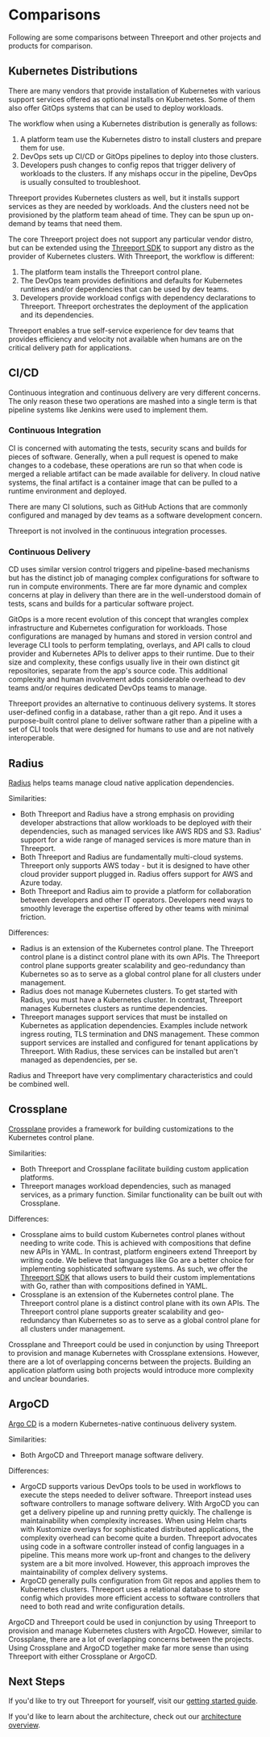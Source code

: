 # Comparisons

Following are some comparisons between Threeport and other projects and products
for comparison.

## Kubernetes Distributions

There are many vendors that provide installation of Kubernetes with various
support services offered as optional installs on Kubernetes.  Some of them also
offer GitOps systems that can be used to deploy workloads.

The workflow when using a Kubernetes distribution is generally as follows:

1. A platform team use the Kubernetes distro to install clusters and prepare
   them for use.
1. DevOps sets up CI/CD or GitOps pipelines to deploy into those clusters.
1. Developers push changes to config repos that trigger delivery of workloads to
   the clusters.  If any mishaps occur in the pipeline, DevOps is usually
   consulted to troubleshoot.

Threeport provides Kubernetes clusters as well, but it installs support services
as they are needed by workloads.  And the clusters need not be provisioned by
the platform team ahead of time.  They can be spun up on-demand by teams that
need them.

The core Threeport project does not support any particular vendor distro, but
can be extended using the [Threeport SDK](../../sdk/sdk-intro) to support any
distro as the provider of Kubernetes clusters.  With Threeport, the workflow is
different:

1. The platform team installs the Threeport control plane.
1. The DevOps team provides definitions and defaults for Kubernetes runtimes
   and/or dependencies that can be used by dev teams.
1. Developers provide workload configs with dependency declarations to
   Threeport.  Threeport orchestrates the deployment of the application and its
   dependencies.

Threeport enables a true self-service experience for dev teams that provides
efficiency and velocity not available when humans are on the critical delivery
path for applications.

## CI/CD

Continuous integration and continuous delivery are very different concerns.  The
only reason these two operations are mashed into a single term is that pipeline
systems like Jenkins were used to implement them.

### Continuous Integration

CI is concerned with automating the tests, security scans and builds for pieces
of software.  Generally, when a pull request is opened to make changes to a
codebase, these operations are run so that when code is merged a reliable
artifact can be made available for delivery.  In cloud native systems, the final
artifact is a container image that can be pulled to a runtime environment and
deployed.

There are many CI solutions, such as GitHub Actions that are commonly configured
and managed by dev teams as a software development concern.

Threeport is not involved in the continuous integration processes.

### Continuous Delivery

CD uses similar version control triggers and pipeline-based mechanisms but has
the distinct job of managing complex configurations for software to run in
compute environments.  There are far more dynamic and complex concerns at play
in delivery than there are in the well-understood domain of tests, scans and
builds for a particular software project.

GitOps is a more recent evolution of this concept that wrangles complex
infrastructure and Kubernetes configuration for workloads.  Those configurations
are managed by humans and stored in version control and leverage CLI tools to
perform templating, overlays, and API calls to cloud provider and Kubernetes
APIs to deliver apps to their runtime.  Due to their size and complexity, these configs
usually live in their own distinct git repositories, separate from the app's
source code.  This additional complexity and human involvement adds considerable
overhead to dev teams and/or requires dedicated DevOps teams to manage.

Threeport provides an alternative to continuous delivery systems.  It stores
user-defined config in a database, rather than a git repo.  And it uses a
purpose-built control plane to deliver software rather than a pipeline with a
set of CLI tools that were designed for humans to use and are not natively
interoperable.

## Radius

[Radius](https://radapp.io/) helps teams manage cloud native application
dependencies.

Similarities:

* Both Threeport and Radius have a strong emphasis on providing developer
  abstractions that allow workloads to be deployed _with_ their dependencies,
  such as managed services like AWS RDS and S3.  Radius' support for a wide
  range of managed services is more mature than in Threeport.
* Both Threeport and Radius are fundamentally multi-cloud systems.  Threeport
  only supports AWS today - but it is designed to have other cloud provider
  support plugged in.  Radius offers support for AWS and Azure today.
* Both Threeport and Radius aim to provide a platform for collaboration between
  developers and other IT operators.  Developers need ways to smoothly leverage
  the expertise offered by other teams with minimal friction.

Differences:

* Radius is an extension of the Kubernetes control plane.  The Threeport control
  plane is a distinct control plane with its own APIs.  The Threeport control
  plane supports greater scalability and geo-redundancy than Kubernetes so as to
  serve as a global control plane for all clusters under management.
* Radius does not manage Kubernetes clusters.  To get started with Radius, you
  must have a Kubernetes cluster.  In contrast, Threeport manages Kubernetes
  clusters as runtime dependencies.
* Threeport manages support services that must be installed on Kubernetes as
  application dependencies.  Examples include network ingress routing, TLS
  termination and DNS management.  These common support services are installed
  and configured for tenant applications by Threeport.  With Radius, these
  services can be installed but aren't managed as dependencies, per se.

Radius and Threeport have very complimentary characteristics and could be
combined well.

## Crossplane

[Crossplane](https://www.crossplane.io/) provides a framework for building
customizations to the Kubernetes control plane.

Similarities:

* Both Threeport and Crossplane facilitate building custom application
  platforms.
* Threeport manages workload dependencies, such as managed services, as a
  primary function.  Similar functionality can be built out with Crossplane.

Differences:

* Crossplane aims to build custom Kubernetes control planes without needing to
  write code.  This is achieved with compositions that define new APIs in YAML.
  In contrast, platform engineers extend Threeport by writing code.  We believe
  that languages like Go are a better choice for implementing sophisticated
  software systems.  As such, we offer the [Threeport SDK](../../sdk/sdk-intro)
  that allows users to build their custom implementations with Go, rather than
  with compositions defined in YAML.
* Crossplane is an extension of the Kubernetes control plane.  The Threeport control
  plane is a distinct control plane with its own APIs.  The Threeport control
  plane supports greater scalability and geo-redundancy than Kubernetes so as to
  serve as a global control plane for all clusters under management.

Crossplane and Threeport could be used in conjunction by using Threeport to
provision and manage Kubernetes with Crossplane extensions.  However, there are a
lot of overlapping concerns between the projects.  Building an application platform
using both projects would introduce more complexity and unclear boundaries.

## ArgoCD

[Argo CD](https://argoproj.github.io/cd/) is a modern Kubernetes-native
continuous delivery system.

Similarities:

* Both ArgoCD and Threeport manage software delivery.

Differences:

* ArgoCD supports various DevOps tools to be used in workflows to execute the
  steps needed to deliver software.  Threeport instead uses software
  controllers to manage software delivery.  With ArgoCD you can get a delivery
  pipeline up and running pretty quickly.  The challenge is maintainability when
  complexity increases.  When using Helm charts with Kustomize overlays for
  sophisticated distributed applications, the complexity overhead can become
  quite a burden.  Threeport advocates using code in a software controller
  instead of config languages in a pipeline.  This means more work up-front and
  changes to the delivery system are a bit more involved.  However, this
  approach improves the maintainability of complex delivery systems.
* ArgoCD generally pulls configuration from Git repos and applies them to
  Kubernetes clusters.  Threeport uses a relational database to store config
  which provides more efficient access to software controllers that need to both
  read and write configuration details.

ArgoCD and Threeport could be used in conjunction by using Threeport to
provision and manage Kubernetes clusters with ArgoCD.  However, similar to
Crossplane, there are a lot of overlapping concerns between the projects.  Using
Crossplane and ArgoCD together make far more sense than using Threeport with
either Crossplane or ArgoCD.

## Next Steps

If you'd like to try out Threeport for yourself, visit our [getting started
guide](../../getting-started).

If you'd like to learn about the architecture, check out our [architecture
overview](../../architecture/overview).

